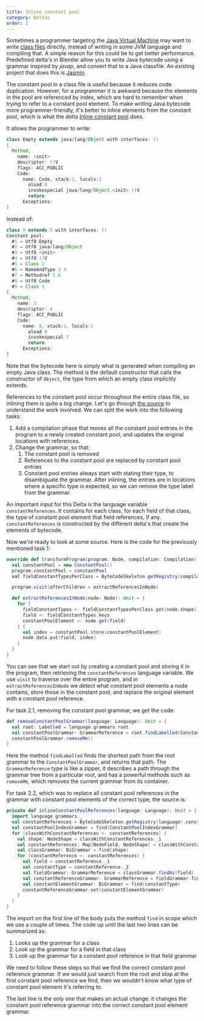 ```yaml
---
title: Inline constant pool
category: Deltas
order: 2
---
```


Sometimes a programmer targeting the [Java Virtual Machine](https://en.wikipedia.org/wiki/Java_virtual_machine) may want to write [class files](https://en.wikipedia.org/wiki/Java_class_file) directly, instead of writing in some JVM language and compiling that. A simple reason for this could be to get better performance. Predefined delta's in Blender allow you to write Java bytecode using a grammar inspired by _javap_, and convert that to a Java classfile. An existing project that does this is [Jasmin](https://en.wikipedia.org/wiki/Jasmin_(software)).

The constant pool in a class file is useful because it reduces code duplication. However, for a programmer it is awkward because the elements in the pool are referenced by index, which are hard to remember when trying to refer to a constant pool element. To make writing Java bytecode more programmer-friendly, it's better to inline elements from the constant pool, which is what the delta [Inline constant pool](https://github.com/keyboardDrummer/Blender/blob/master/src/main/scala/deltas/bytecode/simpleBytecode/InlineConstantPool.scala) does.

It allows the programmer to write:

```java
class Empty extends java/lang/Object with interfaces: ()
{
  Method;
    name: <init>
    descriptor: ()V
    flags: ACC_PUBLIC
    Code:
      name: Code, stack:1, locals:1
        aload 0
        invokespecial java/lang/Object.<init> ()V
        return
      Exceptions:
}
```

Instead of:

```java
class 9 extends 5 with interfaces: ()
Constant pool:
  #1 = Utf8 Empty
  #2 = Utf8 java/lang/Object
  #3 = Utf8 <init>
  #4 = Utf8 ()V
  #5 = Class 2
  #6 = NameAndType 3 4
  #7 = Methodref 5.6
  #8 = Utf8 Code
  #9 = Class 1
{
  Method;
    name: 3
    descriptor: 4
    flags: ACC_PUBLIC
    Code:
      name: 8, stack:1, locals:1
        aload 0
        invokespecial 7
        return
      Exceptions:
}
```

Note that the bytecode here is simply what is generated when compiling an empty Java class. The method is the default constructor that calls the constructor of `Object`, the type from which an empty class implicitly extends.

References to the constant pool occur throughout the entire class file, so inlining them is quite a big change. Let's go through [the source](https://github.com/keyboardDrummer/Blender/blob/master/src/main/scala/deltas/bytecode/simpleBytecode/InlineConstantPool.scala) to understand the work involved. We can split the work into the following tasks:

1. Add a compilation phase that moves all the constant pool entries in the program to a newly created constant pool, and updates the original locations with references.
1. Change the grammar, so that:
   1. The constant pool is removed
   1. References to the constant pool are replaced by constant pool entries
   1. Constant pool entries always start with stating their type, to disambiguate the grammar. After inlining, the entries are in locations where a specific type is expected, so we can remove the type label from the grammar.

An important input for this Delta is the language variable `constantReferences`. It contains for each class, for each field of that class, the type of constant pool element that field references, if any. `constantReferences` is constructed by the different delta's that create the elements of bytecode.

Now we're ready to look at some source. Here is the code for the previously mentioned task 1:

```scala
override def transformProgram(program: Node, compilation: Compilation): Unit = {
  val constantPool = new ConstantPool()
  program.constantPool = constantPool
  val fieldConstantTypesPerClass = ByteCodeSkeleton.getRegistry(compilation).constantReferences

  program.visit(afterChildren = extractReferencesInNode)

  def extractReferencesInNode(node: Node): Unit = {
    for {
      fieldConstantTypes <- fieldConstantTypesPerClass.get(node.shape)
      field <- fieldConstantTypes.keys
      constantPoolElement <- node.get(field)
    } {
      val index = constantPool.store(constantPoolElement)
      node.data.put(field, index)
    }
  }
}
```

You can see that we start out by creating a constant pool and storing it in the program, then retrieving the `constantReferences` language variable. We use `visit` to traverse over the entire program, and in `extractReferencesInNode` we detect what constant pool elements a node contains, store those in the constant pool, and replace the original element with a constant pool reference.

For task 2.1, removing the constant pool grammar, we get the code:

```scala
def removeConstantPoolGrammar(language: Language): Unit = {
  val root: Labelled = language.grammars.root
  val constantPoolGrammar: GrammarReference = root.findLabelled(ConstantPoolGrammar)
  constantPoolGrammar.removeMe()
}
```

Here the method `findLabelled` finds the shortest path from the root grammar to the `ConstantPoolGrammar`, and returns that path. The `GrammarReference` type is like a zipper, it describes a path through the grammar tree from a particular root, and has a powerful methods such as `removeMe`, which removes the current grammar from its container.

For task 2.2, which was to replace all constant pool references in the grammar with constant pool elements of the correct type, the source is:

```scala
private def inlineConstantPoolReferences(language: Language): Unit = {
  import language.grammars._
  val constantReferences = ByteCodeSkeleton.getRegistry(language).constantReferences
  val constantPoolIndexGrammar = find(ConstantPoolIndexGrammar)
  for (classWithConstantReferences <- constantReferences) {
    val shape: NodeShape = classWithConstantReferences._1
    val constantReferences: Map[NodeField, NodeShape] = classWithConstantReferences._2
    val classGrammar: BiGrammar = find(shape)
    for (constantReference <- constantReferences) {
      val field = constantReference._1
      val constantType = constantReference._2
      val fieldGrammar: GrammarReference = classGrammar.findAs(field)
      val constantReferenceGrammar: GrammarReference = fieldGrammar.findGrammar(constantPoolIndexGrammar).get
      val constantElementGrammar: BiGrammar = find(constantType)
      constantReferenceGrammar.set(constantElementGrammar)
    }
  }
}
```

The import on the first line of the body puts the method `find` in scope which we use a couple of times. The code up until the last two lines can be summarized as:

1. Looks up the grammar for a class
1. Look up the grammar for a field in that class
1. Look up the grammar for a constant pool reference in that field grammar

We need to follow these steps so that we find the correct constant pool reference grammar. If we would just search from the root and stop at the first constant pool reference we find, then we wouldn't know what type of constant pool element it's referring to.

The last line is the only one that makes an actual change: it changes the constant pool reference grammar into the correct constant pool element grammar.